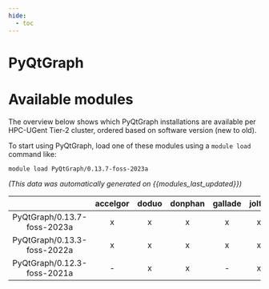 ```yaml
---
hide:
  - toc
---
```


PyQtGraph
=========

# Available modules


The overview below shows which PyQtGraph installations are available per HPC-UGent Tier-2 cluster, ordered based on software version (new to old).

To start using PyQtGraph, load one of these modules using a `module load` command like:

```shell
module load PyQtGraph/0.13.7-foss-2023a
```

*(This data was automatically generated on {{modules_last_updated}})*  

| |accelgor|doduo|donphan|gallade|joltik|shinx|skitty|
| :---: | :---: | :---: | :---: | :---: | :---: | :---: | :---: |
|PyQtGraph/0.13.7-foss-2023a|x|x|x|x|x|x|x|
|PyQtGraph/0.13.3-foss-2022a|x|x|x|x|x|-|x|
|PyQtGraph/0.12.3-foss-2021a|-|x|x|-|x|-|x|
